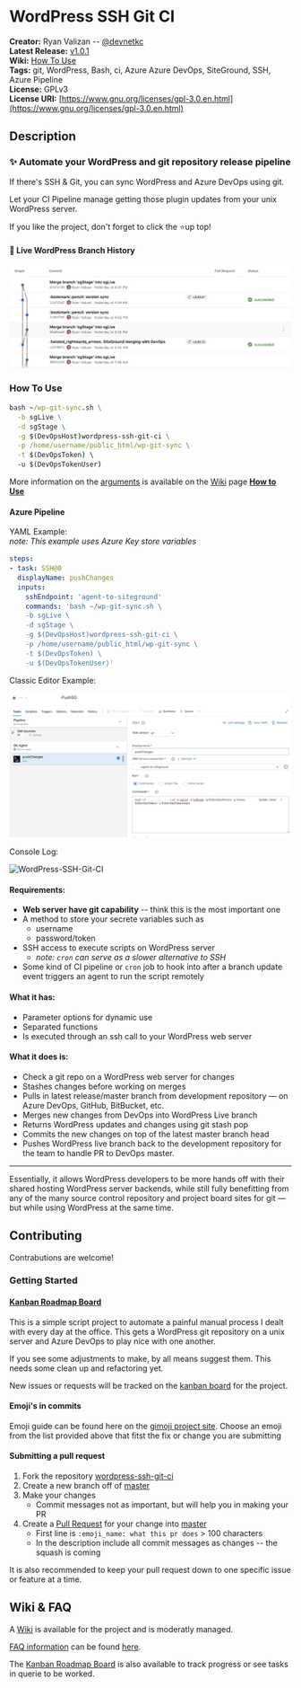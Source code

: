 # WordPress SSH Git CI

**Creator:** Ryan Valizan -- [@devnetkc](https://github.com/devnetkc)  
**Latest Release:** [v1.0.1](https://github.com/devnetkc/wordpress-ssh-git-ci/releases/tag/v1.0.1)  
**Wiki:** [How To Use](https://github.com/devnetkc/wordpress-ssh-git-ci/wiki)  
**Tags:** git, WordPress, Bash, ci, Azure Azure DevOps, SiteGround, SSH, Azure Pipeline  
**License:** GPLv3  
**License URI:** [https://www.gnu.org/licenses/gpl-3.0.en.html](https://www.gnu.org/licenses/gpl-3.0.en.html)  

## Description

### ✨ Automate your WordPress and git repository release pipeline

If there's SSH & Git, you can sync WordPress and Azure DevOps using git.

Let your CI Pipeline manage getting those plugin updates from your unix WordPress server.  

If you like the project, don't forget to click the ⭐up top!

#### 🔴 Live WordPress Branch History

![AzureHistory](https://raw.githubusercontent.com/devnetkc/readme-assets/master/Images/WordPress-commit-history.png)

### How To Use

````cmd
bash ~/wp-git-sync.sh \
  -b sgLive \
  -d sgStage \
  -g $(DevOpsHost)wordpress-ssh-git-ci \
  -p /home/username/public_html/wp-git-sync \
  -t $(DevOpsToken) \
  -u $(DevOpsTokenUser)
````

More information on the [arguments](https://github.com/devnetkc/wordpress-ssh-git-ci/wiki/How-To-Use#arguments) is available on the [Wiki](https://github.com/devnetkc/wordpress-ssh-git-ci/wiki) page [__How to Use__](https://github.com/devnetkc/wordpress-ssh-git-ci/wiki/How-To-Use)

#### Azure Pipeline

YAML Example:  
*note: This example uses Azure Key store variables*

````yaml
steps:
- task: SSH@0
  displayName: pushChanges
  inputs:
    sshEndpoint: 'agent-to-siteground'
    commands: 'bash ~/wp-git-sync.sh \
    -b sgLive \
    -d sgStage \
    -g $(DevOpsHost)wordpress-ssh-git-ci \
    -p /home/username/public_html/wp-git-sync \
    -t $(DevOpsToken) \
    -u $(DevOpsTokenUser)'
````

Classic Editor Example:

![PipelineScreen](https://raw.githubusercontent.com/devnetkc/readme-assets/master/Images/Azure-Pipeline-Example.png)

Console Log:

![WordPress-SSH-Git-CI](https://user-images.githubusercontent.com/26221344/91645717-0eae4d80-ea0d-11ea-81d9-b1e072766767.png)

<!-- markdownlint-disable -->
#### Requirements:
<!-- markdownlint-restore -->

- **Web server have git capability** -- think this is the most important one
- A method to store your secrete variables such as
  - username
  - password/token
- SSH access to execute scripts on WordPress server
  - *note: `cron` can serve as a slower alternative to SSH*
- Some kind of CI pipeline or `cron` job to hook into after a branch update event triggers an agent to run the script remotely

<!-- markdownlint-disable -->
#### What it has:
<!-- markdownlint-restore -->

- Parameter options for dynamic use
- Separated functions
- Is executed through an ssh call to your WordPress web server

<!-- markdownlint-disable -->
#### What it does is:
<!-- markdownlint-restore -->

- Check a git repo on a WordPress web server for changes
- Stashes changes before working on merges
- Pulls in latest release/master branch from development repository — on Azure DevOps, GitHub, BitBucket, etc.
- Merges new changes from DevOps into WordPress Live branch
- Returns WordPress updates and changes using git stash pop
- Commits the new changes on top of the latest master branch head
- Pushes WordPress live branch back to the development repository for the team to handle PR to DevOps master.

---

Essentially, it allows WordPress developers to be more hands off with their shared hosting WordPress server backends, while still fully benefitting from any of the many source control repository and project board sites for git — but while using WordPress at the same time.

## Contributing

Contrabutions are welcome!

### Getting Started

#### [Kanban Roadmap Board](https://github.com/devnetkc/wordpress-ssh-git-ci/projects/1)

This is a simple script project to automate a painful manual process I dealt with every day at the office. This gets a WordPress git repository on a unix server and Azure DevOps to play nice with one another.

If you see some adjustments to make, by all means suggest them.  This needs some clean up and refactoring yet.

New issues or requests will be tracked on the [kanban board](https://github.com/devnetkc/wordpress-ssh-git-ci/projects/1) for the project.

#### Emoji's in commits

Emoji guide can be found here on the [gimoji project site](https://gitmoji.carloscuesta.me/).  Choose an emoji from the list provided above that fitst the fix or change you are submitting

#### Submitting a pull request

1) Fork the repository [wordpress-ssh-git-ci](https://github.com/devnetkc/wordpress-ssh-git-ci)
2) Create a new branch off of [master](https://github.com/devnetkc/wordpress-ssh-git-ci/tree/master)
3) Make your changes
   - Commit messages not as important, but will help you in making your PR
4) Create a [Pull Request](https://github.com/devnetkc/wordpress-ssh-git-ci/pulls) for your change into [master](https://github.com/devnetkc/wordpress-ssh-git-ci/tree/master)
   - First line is `:emoji_name: what this pr does` > 100 characters
   - In the description include all commit messages as changes -- the squash is coming

It is also recommended to keep your pull request down to one specific issue or feature at a time.

## Wiki & FAQ

A [Wiki](https://github.com/devnetkc/wordpress-ssh-git-ci/wiki/) is available for the project and is moderatly managed.

[FAQ information](https://github.com/devnetkc/wordpress-ssh-git-ci/wiki/FAQ) can be found [here](https://github.com/devnetkc/wordpress-ssh-git-ci/wiki/FAQ).

The [Kanban Roadmap Board](https://github.com/devnetkc/wordpress-ssh-git-ci/projects/1) is also available to track progress or see tasks in querie to be worked.
